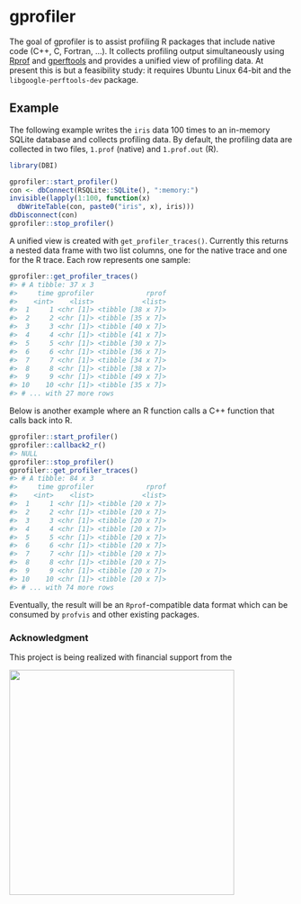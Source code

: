 
<!-- README.md is generated from README.Rmd. Please edit that file -->
gprofiler
=========

The goal of gprofiler is to assist profiling R packages that include native code (C++, C, Fortran, ...). It collects profiling output simultaneously using [Rprof](https://www.rdocumentation.org/packages/utils/versions/3.3.2/topics/Rprof) and [gperftools](https://github.com/gperftools/gperftools) and provides a unified view of profiling data. At present this is but a feasibility study: it requires Ubuntu Linux 64-bit and the `libgoogle-perftools-dev` package.

Example
-------

The following example writes the `iris` data 100 times to an in-memory SQLite database and collects profiling data. By default, the profiling data are collected in two files, `1.prof` (native) and `1.prof.out` (R).

``` r
library(DBI)

gprofiler::start_profiler()
con <- dbConnect(RSQLite::SQLite(), ":memory:")
invisible(lapply(1:100, function(x)
  dbWriteTable(con, paste0("iris", x), iris)))
dbDisconnect(con)
gprofiler::stop_profiler()
```

A unified view is created with `get_profiler_traces()`. Currently this returns a nested data frame with two list columns, one for the native trace and one for the R trace. Each row represents one sample:

``` r
gprofiler::get_profiler_traces()
#> # A tibble: 37 x 3
#>     time gprofiler             rprof
#>    <int>    <list>            <list>
#>  1     1 <chr [1]> <tibble [38 x 7]>
#>  2     2 <chr [1]> <tibble [35 x 7]>
#>  3     3 <chr [1]> <tibble [40 x 7]>
#>  4     4 <chr [1]> <tibble [41 x 7]>
#>  5     5 <chr [1]> <tibble [30 x 7]>
#>  6     6 <chr [1]> <tibble [36 x 7]>
#>  7     7 <chr [1]> <tibble [34 x 7]>
#>  8     8 <chr [1]> <tibble [38 x 7]>
#>  9     9 <chr [1]> <tibble [49 x 7]>
#> 10    10 <chr [1]> <tibble [35 x 7]>
#> # ... with 27 more rows
```

Below is another example where an R function calls a C++ function that calls back into R.

``` r
gprofiler::start_profiler()
gprofiler::callback2_r()
#> NULL
gprofiler::stop_profiler()
gprofiler::get_profiler_traces()
#> # A tibble: 84 x 3
#>     time gprofiler             rprof
#>    <int>    <list>            <list>
#>  1     1 <chr [1]> <tibble [20 x 7]>
#>  2     2 <chr [1]> <tibble [20 x 7]>
#>  3     3 <chr [1]> <tibble [20 x 7]>
#>  4     4 <chr [1]> <tibble [20 x 7]>
#>  5     5 <chr [1]> <tibble [20 x 7]>
#>  6     6 <chr [1]> <tibble [20 x 7]>
#>  7     7 <chr [1]> <tibble [20 x 7]>
#>  8     8 <chr [1]> <tibble [20 x 7]>
#>  9     9 <chr [1]> <tibble [20 x 7]>
#> 10    10 <chr [1]> <tibble [20 x 7]>
#> # ... with 74 more rows
```

Eventually, the result will be an `Rprof`-compatible data format which can be consumed by `profvis` and other existing packages.

### Acknowledgment

This project is being realized with financial support from the

<img src="https://www.r-consortium.org/wp-content/uploads/sites/13/2016/09/RConsortium_Horizontal_Pantone.png" width="400">

